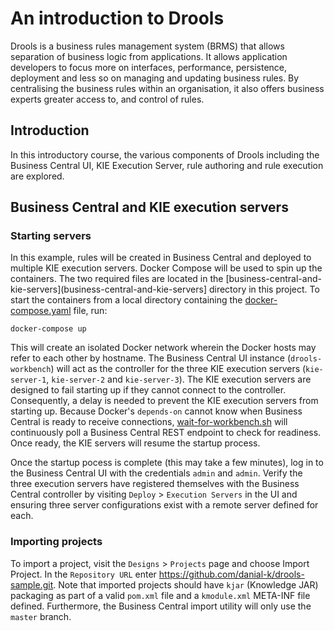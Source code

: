 # An introduction to Drools
Drools is a business rules management system (BRMS) that allows separation of business logic from applications.  It allows application developers to focus more on interfaces, performance, persistence, deployment and less so on managing and updating business rules.  By centralising the business rules within an organisation, it also offers business experts greater access to, and control of rules.

## Introduction
In this introductory course, the various components of Drools including the Business Central UI, KIE Execution Server, rule authoring and rule execution are explored.

## Business Central and KIE execution servers
### Starting servers
In this example, rules will be created in Business Central and deployed to multiple KIE execution servers. Docker Compose will be used to spin up the containers.  The two required files are located in the [business-central-and-kie-servers](business-central-and-kie-servers] directory in this project.  To start the containers from a local directory containing the [docker-compose.yaml](business-central-and-kie-servers/docker-compose.yaml) file, run:

```shell
docker-compose up
```

This will create an isolated Docker network wherein the Docker hosts may refer to each other by hostname. The Business Central UI instance (```drools-workbench```) will act as the controller for the three KIE execution servers (```kie-server-1```, ```kie-server-2``` and ```kie-server-3```).  The KIE execution servers are designed to fail starting up if they cannot connect to the controller.  Consequently, a delay is needed to prevent the KIE execution servers from starting up.  Because Docker's ```depends-on``` cannot know when Business Central is ready to receive connections, [wait-for-workbench.sh](business-central-and-kie-servers/wait-for-workbench.sh) will continuously poll a Business Central REST endpoint to check for readiness.  Once ready, the KIE servers will resume the startup process.

Once the startup pocess is complete (this may take a few minutes), log in to the Business Central UI with the credentials ```admin``` and ```admin```.  Verify the three execution servers have registered themselves with the Business Central controller by visiting ```Deploy``` > ```Execution Servers``` in the UI and ensuring three server configurations exist with a remote server defined for each.

### Importing projects
To import a project, visit the ```Designs``` > ```Projects``` page and choose Import Project.  In the ```Repository URL``` enter https://github.com/danial-k/drools-sample.git.  Note that imported projects should have ```kjar``` (Knowledge JAR) packaging as part of a valid ```pom.xml``` file and a ```kmodule.xml``` META-INF file defined.  Furthermore, the Business Central import utility will only use the ```master``` branch.
